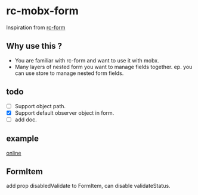 # rc-mobx-form

Inspiration from [rc-form](https://github.com/react-component/form)

## Why use this ?
- You are familiar with rc-form and want to use it with mobx.
- Many layers of nested form you want to manage fields together.
ep. you can use store to manage nested form fields.


## todo
- [ ] Support object path.
- [x] Support default observer object in form.
- [ ] add doc.

## example

[online](https://frezc.github.io/rc-mobx-form/example/index.html)

## FormItem

add prop disabledValidate to FormItem, can disable validateStatus.
